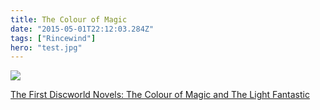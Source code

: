```yaml
---
title: The Colour of Magic
date: "2015-05-01T22:12:03.284Z"
tags: ["Rincewind"]
hero: "test.jpg"
---
```


<a target="_blank"  href="https://www.amazon.com/gp/product/0861404211/ref=as_li_tl?ie=UTF8&camp=1789&creative=9325&creativeASIN=0861404211&linkCode=as2&tag=onionblossom-20&linkId=6e156130f1028121fa0ee1fbf79a782d"><img border="0" src="//ws-na.amazon-adsystem.com/widgets/q?_encoding=UTF8&MarketPlace=US&ASIN=0861404211&ServiceVersion=20070822&ID=AsinImage&WS=1&Format=_SL250_&tag=onionblossom-20" ></a><img src="//ir-na.amazon-adsystem.com/e/ir?t=onionblossom-20&l=am2&o=1&a=0861404211" width="1" height="1" border="0" alt="" style="border:none !important; margin:0px !important;" />

<a target="_blank" href="https://www.amazon.com/gp/product/0861404211/ref=as_li_tl?ie=UTF8&camp=1789&creative=9325&creativeASIN=0861404211&linkCode=as2&tag=onionblossom-20&linkId=6504fd4adc66328ddcd057c5dc28d4cb">The First Discworld Novels: The Colour of Magic and The Light Fantastic</a><img src="//ir-na.amazon-adsystem.com/e/ir?t=onionblossom-20&l=am2&o=1&a=0861404211" width="1" height="1" border="0" alt="" style="border:none !important; margin:0px !important;" />
